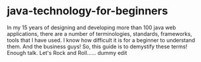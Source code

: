 # java-technology-for-beginners
In my 15 years of designing and developing more than 100 java web applications, there are a number of terminologies, standards, frameworks, tools that I have used. I know how difficult it is for a beginner to understand them. And the business guys! So, this guide is to demystify these terms! Enough talk. Let's Rock and Roll......
dummy edit